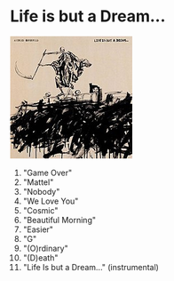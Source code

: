 # Life is but a Dream...

![req](./req.jpg)

1.	"Game Over"	 	        
2.	"Mattel"	 	        
3.	"Nobody"	 	        
4.	"We Love You"	 	
5.	"Cosmic"	 	
6.	"Beautiful Morning"	 	
7.	"Easier"	 	
8.	"G"	 	
9.	"(O)rdinary"	 	
10.	"(D)eath"	 	
11.	"Life Is but a Dream..." (instrumental)	